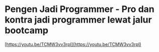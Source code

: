 # Pengen Jadi Programmer - Pro dan kontra jadi programmer lewat jalur bootcamp

[https://youtu.be/TCMW3vv3rpI](https://youtu.be/TCMW3vv3rpI)
